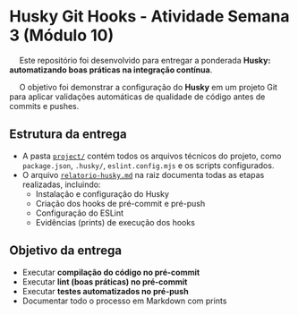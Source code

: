 # Husky Git Hooks - Atividade Semana 3 (Módulo 10)
&emsp; Este repositório foi desenvolvido para entregar a ponderada **Husky: automatizando boas práticas na integração contínua**.  

&emsp; O objetivo foi demonstrar a configuração do **Husky** em um projeto Git para aplicar validações automáticas de qualidade de código antes de commits e pushes.

## Estrutura da entrega

- A pasta [`project/`](./project) contém todos os arquivos técnicos do projeto, como `package.json`, `.husky/`, `eslint.config.mjs` e os scripts configurados.
- O arquivo [`relatorio-husky.md`](./relatorio-husky.md) na raiz documenta todas as etapas realizadas, incluindo:
  - Instalação e configuração do Husky
  - Criação dos hooks de pré-commit e pré-push
  - Configuração do ESLint
  - Evidências (prints) de execução dos hooks

## Objetivo da entrega

- Executar **compilação do código no pré-commit**
- Executar **lint (boas práticas) no pré-commit**
- Executar **testes automatizados no pré-push**
- Documentar todo o processo em Markdown com prints

